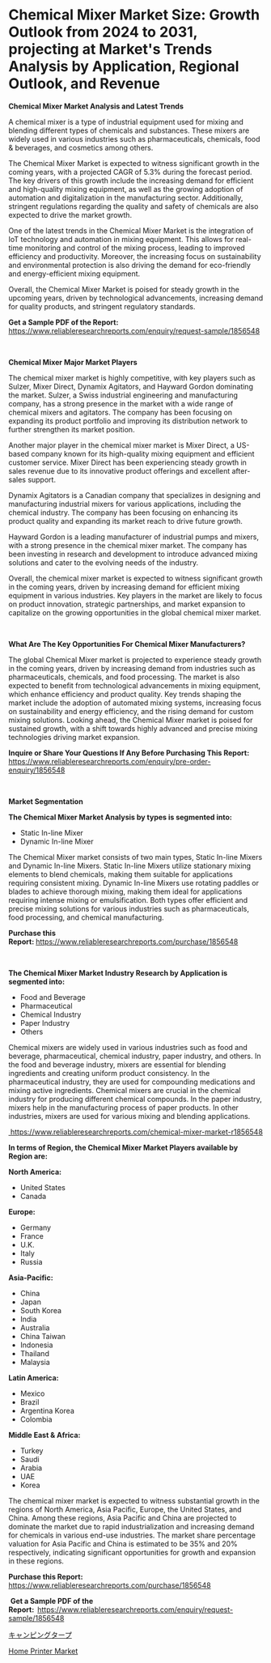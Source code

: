 <p><h1>Chemical Mixer Market Size: Growth Outlook from 2024 to 2031, projecting at Market's Trends Analysis by Application, Regional Outlook, and Revenue</h1></p><p><strong>Chemical Mixer Market Analysis and Latest Trends</strong></p>
<p><p>A chemical mixer is a type of industrial equipment used for mixing and blending different types of chemicals and substances. These mixers are widely used in various industries such as pharmaceuticals, chemicals, food & beverages, and cosmetics among others.</p><p>The Chemical Mixer Market is expected to witness significant growth in the coming years, with a projected CAGR of 5.3% during the forecast period. The key drivers of this growth include the increasing demand for efficient and high-quality mixing equipment, as well as the growing adoption of automation and digitalization in the manufacturing sector. Additionally, stringent regulations regarding the quality and safety of chemicals are also expected to drive the market growth.</p><p>One of the latest trends in the Chemical Mixer Market is the integration of IoT technology and automation in mixing equipment. This allows for real-time monitoring and control of the mixing process, leading to improved efficiency and productivity. Moreover, the increasing focus on sustainability and environmental protection is also driving the demand for eco-friendly and energy-efficient mixing equipment.</p><p>Overall, the Chemical Mixer Market is poised for steady growth in the upcoming years, driven by technological advancements, increasing demand for quality products, and stringent regulatory standards.</p></p>
<p><strong>Get a Sample PDF of the Report:&nbsp;</strong> <a href="https://www.reliableresearchreports.com/enquiry/request-sample/1856548">https://www.reliableresearchreports.com/enquiry/request-sample/1856548</a></p>
<p>&nbsp;</p>
<p><strong>Chemical Mixer Major Market Players</strong></p>
<p><p>The chemical mixer market is highly competitive, with key players such as Sulzer, Mixer Direct, Dynamix Agitators, and Hayward Gordon dominating the market. Sulzer, a Swiss industrial engineering and manufacturing company, has a strong presence in the market with a wide range of chemical mixers and agitators. The company has been focusing on expanding its product portfolio and improving its distribution network to further strengthen its market position.</p><p>Another major player in the chemical mixer market is Mixer Direct, a US-based company known for its high-quality mixing equipment and efficient customer service. Mixer Direct has been experiencing steady growth in sales revenue due to its innovative product offerings and excellent after-sales support.</p><p>Dynamix Agitators is a Canadian company that specializes in designing and manufacturing industrial mixers for various applications, including the chemical industry. The company has been focusing on enhancing its product quality and expanding its market reach to drive future growth.</p><p>Hayward Gordon is a leading manufacturer of industrial pumps and mixers, with a strong presence in the chemical mixer market. The company has been investing in research and development to introduce advanced mixing solutions and cater to the evolving needs of the industry.</p><p>Overall, the chemical mixer market is expected to witness significant growth in the coming years, driven by increasing demand for efficient mixing equipment in various industries. Key players in the market are likely to focus on product innovation, strategic partnerships, and market expansion to capitalize on the growing opportunities in the global chemical mixer market.</p></p>
<p>&nbsp;</p>
<p><strong>What Are The Key Opportunities For Chemical Mixer Manufacturers?</strong></p>
<p><p>The global Chemical Mixer market is projected to experience steady growth in the coming years, driven by increasing demand from industries such as pharmaceuticals, chemicals, and food processing. The market is also expected to benefit from technological advancements in mixing equipment, which enhance efficiency and product quality. Key trends shaping the market include the adoption of automated mixing systems, increasing focus on sustainability and energy efficiency, and the rising demand for custom mixing solutions. Looking ahead, the Chemical Mixer market is poised for sustained growth, with a shift towards highly advanced and precise mixing technologies driving market expansion.</p></p>
<p><strong>Inquire or Share Your Questions If Any Before Purchasing This Report:</strong> <a href="https://www.reliableresearchreports.com/enquiry/pre-order-enquiry/1856548">https://www.reliableresearchreports.com/enquiry/pre-order-enquiry/1856548</a></p>
<p>&nbsp;</p>
<p><strong>Market Segmentation</strong></p>
<p><strong>The Chemical Mixer Market Analysis by types is segmented into:</strong></p>
<p><ul><li>Static In-line Mixer</li><li>Dynamic In-line Mixer</li></ul></p>
<p><p>The Chemical Mixer market consists of two main types, Static In-line Mixers and Dynamic In-line Mixers. Static In-line Mixers utilize stationary mixing elements to blend chemicals, making them suitable for applications requiring consistent mixing. Dynamic In-line Mixers use rotating paddles or blades to achieve thorough mixing, making them ideal for applications requiring intense mixing or emulsification. Both types offer efficient and precise mixing solutions for various industries such as pharmaceuticals, food processing, and chemical manufacturing.</p></p>
<p><strong>Purchase this Report:&nbsp;</strong><a href="https://www.reliableresearchreports.com/purchase/1856548">https://www.reliableresearchreports.com/purchase/1856548</a></p>
<p>&nbsp;</p>
<p><strong>The Chemical Mixer Market Industry Research by Application is segmented into:</strong></p>
<p><ul><li>Food and Beverage</li><li>Pharmaceutical</li><li>Chemical Industry</li><li>Paper Industry</li><li>Others</li></ul></p>
<p><p>Chemical mixers are widely used in various industries such as food and beverage, pharmaceutical, chemical industry, paper industry, and others. In the food and beverage industry, mixers are essential for blending ingredients and creating uniform product consistency. In the pharmaceutical industry, they are used for compounding medications and mixing active ingredients. Chemical mixers are crucial in the chemical industry for producing different chemical compounds. In the paper industry, mixers help in the manufacturing process of paper products. In other industries, mixers are used for various mixing and blending applications.</p></p>
<p><a href="https://www.reliableresearchreports.com/chemical-mixer-market-r1856548">&nbsp;https://www.reliableresearchreports.com/chemical-mixer-market-r1856548</a></p>
<p><strong>In terms of Region, the Chemical Mixer Market Players available by Region are:</strong></p>
<p>
    <p> <strong> North America: </strong>
        <ul>
            <li>United States</li>
            <li>Canada</li>
        </ul>
        </p> 
    <p> <strong> Europe: </strong>
        <ul>
            <li>Germany</li>
            <li>France</li>
            <li>U.K.</li>
            <li>Italy</li>
            <li>Russia</li>
        </ul>
        </p> 
    <p> <strong> Asia-Pacific: </strong>
        <ul>
            <li>China</li>
            <li>Japan</li>
            <li>South Korea</li>
            <li>India</li>
            <li>Australia</li>
            <li>China Taiwan</li>
            <li>Indonesia</li>
            <li>Thailand</li>
            <li>Malaysia</li>
        </ul>
        </p> 
    <p> <strong> Latin America: </strong>
        <ul>
            <li>Mexico</li>
            <li>Brazil</li>
            <li>Argentina Korea</li>
            <li>Colombia</li>
        </ul>
        </p> 
    <p> <strong> Middle East & Africa: </strong>
        <ul>
            <li>Turkey</li>
            <li>Saudi</li>
            <li>Arabia</li>
            <li>UAE</li>
            <li>Korea</li>
        </ul>
    </p>
    </p>
<p><p>The chemical mixer market is expected to witness substantial growth in the regions of North America, Asia Pacific, Europe, the United States, and China. Among these regions, Asia Pacific and China are projected to dominate the market due to rapid industrialization and increasing demand for chemicals in various end-use industries. The market share percentage valuation for Asia Pacific and China is estimated to be 35% and 20% respectively, indicating significant opportunities for growth and expansion in these regions.</p></p>
<p><strong>Purchase this Report: </strong><a href="https://www.reliableresearchreports.com/purchase/1856548">https://www.reliableresearchreports.com/purchase/1856548</a></p>
<p>&nbsp;<strong>Get a Sample PDF of the Report:&nbsp;&nbsp;</strong><a href="https://www.reliableresearchreports.com/enquiry/request-sample/1856548">https://www.reliableresearchreports.com/enquiry/request-sample/1856548</a></p>
<p><strong></strong></p>
<p><p><a href="https://github.com/avbqbctihcbe2/Market-Research-Report-List-1/blob/main/264917032403.md">キャンピングタープ</a></p><p><a href="https://github.com/pizolina/Market-Research-Report-List-4/blob/main/home-printer-market.md">Home Printer Market</a></p></p>